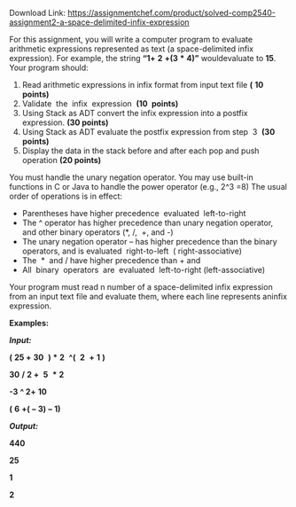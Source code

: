 Download Link: https://assignmentchef.com/product/solved-comp2540-assignment2-a-space-delimited-infix-expression
<br>



For this assignment, you will write a computer program to evaluate arithmetic expressions represented as text (a space-delimited infix expression). For example, the string​ <strong>“1</strong>​ ​<strong>+</strong>​ ​<strong>2</strong>​ ​<strong>+</strong>​ ​<strong>(3</strong>​ ​<strong>*</strong>​ ​<strong>4)”</strong>​ ​would​ ​evaluate​ ​to​ ​<strong>15</strong>​.​ ​Your​ ​program​ ​should:

<ol>

 <li>Read​ ​arithmetic​ ​expressions​ ​in​ ​infix​ ​format​ from​ ​​input​ ​text​ ​file ​<strong>(</strong>​ ​<strong>10</strong>​ ​<strong>points) </strong></li>

 <li>Validate ​ the​ ​ infix​ ​ expression​ ​ <strong>(10 </strong>​ <strong>points)</strong>​</li>

 <li>Using Stack as ADT convert the infix expression into a postfix expression. ​<strong>(30 points) </strong></li>

 <li>Using​ ​Stack​ ​as​ ​ADT​ ​evaluate​ ​the​ ​postfix ​expression​​ ​from​ step​ ​ 3​ ​ <strong>(30</strong>​ ​ ​<strong>points) </strong></li>

 <li>Display the data in the stack before and after each pop and push operation ​<strong>(20 points) </strong></li>

</ol>




You must handle the unary negation operator. You may use built-in functions in C or Java to handle the power operator (e.g., 2^3 =8) The usual order of operations is in effect:

<ul>

 <li>Parentheses​ ​have​ ​higher​ ​precedence ​ evaluated​ ​ left-to-right​</li>

 <li>The ^ operator has higher precedence than unary negation operator, and other binary​ ​operators​ ​(*,​ ​/, ​ ​+,​ ​and​ ​-)</li>

 <li>The unary negation operator – has higher precedence than the binary operators, and​ ​is​ ​evaluated ​ right-to-left​ ​ (​ right-associative)</li>

 <li>The ​ *​ ​ and​​ /​ ​​have​ higher​​ ​precedence​ ​than​ ​+​ ​and ​</li>

 <li>All ​ binary​ ​ operators​ ​ are​ ​ ​evaluated ​ ​left-to-right​ ​(left-associative)</li>

</ul>




Your program must read n number of a space-delimited infix expression from an input text​ ​file​ ​and​ ​evaluate​ ​them,​ ​where​ ​each ​​line​ ​represents​ ​an​ ​infix​ ​expression.

<strong>Examples: </strong>

<strong><em>Input: </em></strong>

<strong>(</strong>​ ​<strong>25</strong>​<strong> +</strong>​ ​ <strong>30</strong>​ ​ <strong>)</strong>​ <strong> </strong>​<strong>*</strong>​​  <strong>2</strong>​ ​ <strong>^</strong>​​  <strong>(</strong>​ ​ <strong>2</strong>​ ​ <strong>+</strong>​ ​ <strong>1</strong>​​  <strong>)</strong>​

<strong>30</strong>​ ​<strong>/</strong>​ ​<strong>2 </strong>​ <strong>+</strong>​ ​ <strong>5</strong>​ ​ <strong>*</strong>​ ​ <strong>2</strong>​

<strong>-3</strong>​ ​<strong>^ </strong>​​<strong>2</strong>​ ​<strong>+</strong>​ ​<strong>10</strong>

<strong>(</strong>​ ​<strong>6</strong>​ ​<strong>+</strong>​ ​<strong>(</strong>​ ​<strong>–</strong>​ ​<strong>3</strong>​ ​<strong>)</strong>​ ​<strong>–</strong>​ ​<strong>1)</strong>




<strong><em>Output: </em></strong>

<strong>440 </strong>

<strong>25 </strong>

<strong>1 </strong>

<strong>2</strong>